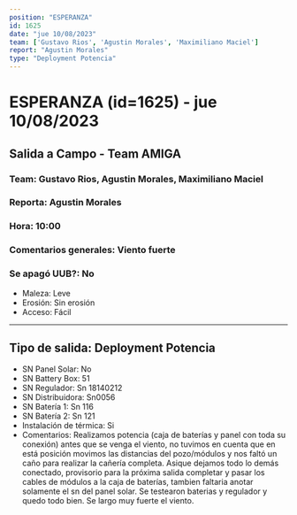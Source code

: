 ```yaml
---
position: "ESPERANZA"
id: 1625
date: "jue 10/08/2023"
team: ['Gustavo Rios', 'Agustin Morales', 'Maximiliano Maciel']
report: "Agustin Morales"
type: "Deployment Potencia"
---
```


# ESPERANZA (id=1625) - jue 10/08/2023
## Salida a Campo - Team AMIGA
### Team: Gustavo Rios, Agustin Morales, Maximiliano Maciel
### Reporta: Agustin Morales
### Hora: 10:00
### Comentarios generales: Viento fuerte 
### Se apagó UUB?: No 
- Maleza: Leve
- Erosión: Sin erosión
- Acceso: Fácil
---------
## Tipo de salida: Deployment Potencia
   - SN Panel Solar: No
   - SN Battery Box: 51
   - SN Regulador: Sn 18140212
   - SN Distribuidora: Sn0056
   - SN Batería 1: Sn 116
   - SN Batería 2: Sn 121
   - Instalación de térmica: Si
   - Comentarios: Realizamos potencia (caja de baterías y panel con toda su conexión) antes que se venga el viento, no tuvimos en cuenta que en está posición movimos las distancias del pozo/módulos y nos faltó un caño para realizar la cañería completa. Asique dejamos todo lo demás conectado, provisorio para la próxima salida completar y pasar los cables de módulos a la caja de baterías, tambien faltaria anotar solamente el sn del panel solar. Se testearon baterias y regulador y quedo todo bien. Se largo muy fuerte el viento. 
